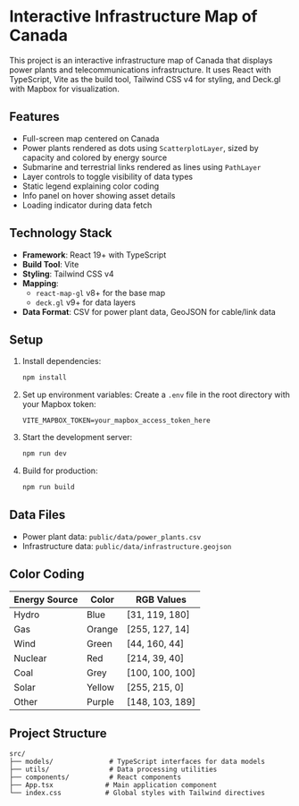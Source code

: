 # Interactive Infrastructure Map of Canada

This project is an interactive infrastructure map of Canada that displays power plants and telecommunications infrastructure. It uses React with TypeScript, Vite as the build tool, Tailwind CSS v4 for styling, and Deck.gl with Mapbox for visualization.

## Features

- Full-screen map centered on Canada
- Power plants rendered as dots using `ScatterplotLayer`, sized by capacity and colored by energy source
- Submarine and terrestrial links rendered as lines using `PathLayer`
- Layer controls to toggle visibility of data types
- Static legend explaining color coding
- Info panel on hover showing asset details
- Loading indicator during data fetch

## Technology Stack

- **Framework**: React 19+ with TypeScript
- **Build Tool**: Vite
- **Styling**: Tailwind CSS v4
- **Mapping**: 
  - `react-map-gl` v8+ for the base map
  - `deck.gl` v9+ for data layers
- **Data Format**: CSV for power plant data, GeoJSON for cable/link data

## Setup

1. Install dependencies:
   ```bash
   npm install
   ```

2. Set up environment variables:
   Create a `.env` file in the root directory with your Mapbox token:
   ```
   VITE_MAPBOX_TOKEN=your_mapbox_access_token_here
   ```

3. Start the development server:
   ```bash
   npm run dev
   ```

4. Build for production:
   ```bash
   npm run build
   ```

## Data Files

- Power plant data: `public/data/power_plants.csv`
- Infrastructure data: `public/data/infrastructure.geojson`

## Color Coding

| Energy Source | Color        | RGB Values   |
|---------------|--------------|--------------|
| Hydro         | Blue         | [31, 119, 180] |
| Gas           | Orange       | [255, 127, 14] |
| Wind          | Green        | [44, 160, 44]  |
| Nuclear       | Red          | [214, 39, 40]  |
| Coal          | Grey         | [100, 100, 100]|
| Solar         | Yellow       | [255, 215, 0]  |
| Other         | Purple       | [148, 103, 189]|

## Project Structure

```
src/
├── models/              # TypeScript interfaces for data models
├── utils/               # Data processing utilities
├── components/          # React components
├── App.tsx             # Main application component
└── index.css           # Global styles with Tailwind directives
```